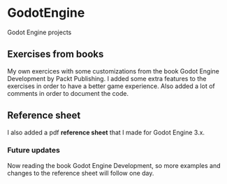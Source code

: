 # GodotEngine
Godot Engine projects

## Exercises from books
My own exercices with some customizations from the book Godot Engine Development by Packt Publishing. I added some extra features to the exercises in order to have a better game experience. Also added a lot of comments in order to document the code.

## Reference sheet
I also added a pdf **reference sheet** that I made for Godot Engine 3.x.

### Future updates
Now reading the book Godot Engine Development, so more examples and changes to the reference sheet will follow one day.

